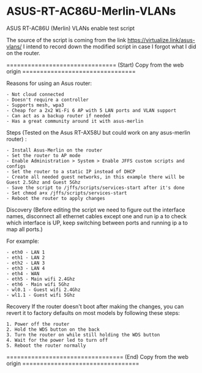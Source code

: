 # ASUS-RT-AC86U-Merlin-VLANs
ASUS RT-AC86U (Merlin) VLANs enable test script

The source of the script is coming from the link https://virtualize.link/asus-vlans/
I intend to record down the modified script in case I forgot what I did on the router.

=============================== (Start) Copy from the web origin ================================

Reasons for using an Asus router:

    - Not cloud connected
    - Doesn't require a controller
    - Supports mesh, wpa3
    - Cheap for a 2x2 Wi-Fi 6 AP with 5 LAN ports and VLAN support
    - Can act as a backup router if needed
    - Has a great community around it with asus-merlin


Steps 
(Tested on the Asus RT-AX58U but could work on any asus-merlin router) :

    - Install Asus-Merlin on the router
    - Set the router to AP mode
    - Enable Administration > System > Enable JFFS custom scripts and configs
    - Set the router to a static IP instead of DHCP
    - Create all needed guest networks, in this example there will be Guest 2.5Ghz and Guest 5Ghz
    - Save the script to /jffs/scripts/services-start after it's done
    - Set chmod a+x /jffs/scripts/services-start
    - Reboot the router to apply changes


Discovery
(Before editing the script we need to figure out the interface names, disconnect all ethernet cables except one and run ip a to check which interface is UP, keep switching between ports and running ip a to map all ports.)

For example:

    - eth0 - LAN 1
    - eth1 - LAN 2
    - eth2 - LAN 3
    - eth3 - LAN 4
    - eth4 - WAN
    - eth5 - Main wifi 2.4Ghz
    - eth6 - Main wifi 5Ghz
    - wl0.1 - Guest wifi 2.4Ghz
    - wl1.1 - Guest wifi 5Ghz


Recovery
If the router doesn't boot after making the changes, you can revert it to factory defaults on most models by following these steps:

    1. Power off the router
    2. Hold the WDS button on the back
    3. Turn the router on while still holding the WDS button
    4. Wait for the power led to turn off
    5. Reboot the router normally


================================= (End) Copy from the web origin =================================
